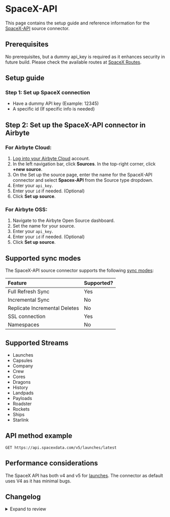 # SpaceX-API

This page contains the setup guide and reference information for the [SpaceX-API](https://github.com/r-spacex/SpaceX-API) source connector.

## Prerequisites

No prerequisites, but a dummy api_key is required as it enhances security in future build. Please check the available routes at [SpaceX Routes](https://github.com/r-spacex/SpaceX-API/tree/master/routes).

## Setup guide

### Step 1: Set up SpaceX connection

- Have a dummy API key (Example: 12345)
- A specific id (If specific info is needed)

## Step 2: Set up the SpaceX-API connector in Airbyte

### For Airbyte Cloud:

1. [Log into your Airbyte Cloud](https://cloud.airbyte.com/workspaces) account.
2. In the left navigation bar, click **Sources**. In the top-right corner, click **+new source**.
3. On the Set up the source page, enter the name for the SpaceX-API connector and select **Spacex-API** from the Source type dropdown.
4. Enter your `api_key`.
5. Enter your `id` if needed. (Optional)
6. Click **Set up source**.

### For Airbyte OSS:

1. Navigate to the Airbyte Open Source dashboard.
2. Set the name for your source.
3. Enter your `api_key`.
4. Enter your `id` if needed. (Optional)
5. Click **Set up source**.

## Supported sync modes

The SpaceX-API source connector supports the following [sync modes](https://docs.airbyte.com/cloud/core-concepts#connection-sync-modes):

| Feature                       | Supported? |
|:------------------------------|:-----------|
| Full Refresh Sync             | Yes        |
| Incremental Sync              | No         |
| Replicate Incremental Deletes | No         |
| SSL connection                | Yes        |
| Namespaces                    | No         |

## Supported Streams

- Launches
- Capsules
- Company
- Crew
- Cores
- Dragons
- History
- Landpads
- Payloads
- Roadster
- Rockets
- Ships
- Starlink

## API method example

`GET https://api.spacexdata.com/v5/launches/latest`

## Performance considerations

The SpaceX API has both v4 and v5 for [launches](https://github.com/r-spacex/SpaceX-API/tree/master/docs/launches). The connector as default uses V4 as it has minimal bugs.

## Changelog

<details>
  <summary>Expand to review</summary>

| Version | Date       | Pull Request                                             | Subject                                           |
|:--------|:-----------|:---------------------------------------------------------|:--------------------------------------------------|
| 0.2.10 | 2025-02-01 | [53062](https://github.com/airbytehq/airbyte/pull/53062) | Update dependencies |
| 0.2.9 | 2025-01-25 | [52399](https://github.com/airbytehq/airbyte/pull/52399) | Update dependencies |
| 0.2.8 | 2025-01-18 | [51946](https://github.com/airbytehq/airbyte/pull/51946) | Update dependencies |
| 0.2.7 | 2025-01-11 | [51423](https://github.com/airbytehq/airbyte/pull/51423) | Update dependencies |
| 0.2.6 | 2024-12-28 | [50819](https://github.com/airbytehq/airbyte/pull/50819) | Update dependencies |
| 0.2.5 | 2024-12-21 | [50354](https://github.com/airbytehq/airbyte/pull/50354) | Update dependencies |
| 0.2.4 | 2024-12-14 | [49752](https://github.com/airbytehq/airbyte/pull/49752) | Update dependencies |
| 0.2.3 | 2024-12-12 | [48197](https://github.com/airbytehq/airbyte/pull/48197) | Update dependencies |
| 0.2.2 | 2024-10-28 | [47561](https://github.com/airbytehq/airbyte/pull/47561) | Update dependencies |
| 0.2.1 | 2024-08-16 | [44196](https://github.com/airbytehq/airbyte/pull/44196) | Bump source-declarative-manifest version |
| 0.2.0 | 2024-08-09 | [43431](https://github.com/airbytehq/airbyte/pull/43431) | Refactor connector to manifest-only format |
| 0.1.13 | 2024-08-03 | [43176](https://github.com/airbytehq/airbyte/pull/43176) | Update dependencies |
| 0.1.12 | 2024-07-27 | [42792](https://github.com/airbytehq/airbyte/pull/42792) | Update dependencies |
| 0.1.11 | 2024-07-20 | [42261](https://github.com/airbytehq/airbyte/pull/42261) | Update dependencies |
| 0.1.10 | 2024-07-13 | [41909](https://github.com/airbytehq/airbyte/pull/41909) | Update dependencies |
| 0.1.9 | 2024-07-10 | [41569](https://github.com/airbytehq/airbyte/pull/41569) | Update dependencies |
| 0.1.8 | 2024-07-09 | [41089](https://github.com/airbytehq/airbyte/pull/41089) | Update dependencies |
| 0.1.7 | 2024-07-06 | [40771](https://github.com/airbytehq/airbyte/pull/40771) | Update dependencies |
| 0.1.6 | 2024-06-25 | [40463](https://github.com/airbytehq/airbyte/pull/40463) | Update dependencies |
| 0.1.5 | 2024-06-22 | [40165](https://github.com/airbytehq/airbyte/pull/40165) | Update dependencies |
| 0.1.4 | 2024-06-04 | [38976](https://github.com/airbytehq/airbyte/pull/38976) | [autopull] Upgrade base image to v1.2.1 |
| 0.1.3 | 2024-05-30 | [38504](https://github.com/airbytehq/airbyte/pull/38504) | [autopull] base image + poetry + up_to_date |
| 0.1.2 | 2024-05-28 | [38603](https://github.com/airbytehq/airbyte/pull/38603) | Make connector compatible with builder |
| 0.1.1 | 2023-11-08 | [32202](https://github.com/airbytehq/airbyte/pull/32202) | Adjust schemas to cover all fields in the records |
| 0.1.0   | 2022-10-22 | [Init](https://github.com/airbytehq/airbyte/pull/18311)  | Initial commit                                    |

</details>
